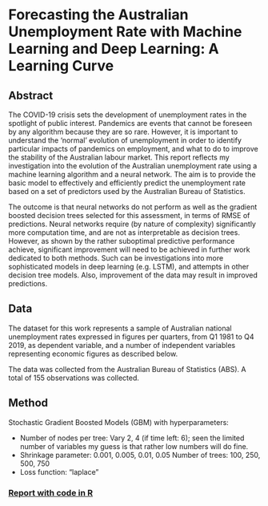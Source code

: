 # Forecasting the Australian Unemployment Rate with Machine Learning and Deep Learning: A Learning Curve

## Abstract

The COVID-19 crisis sets the development of unemployment rates in the spotlight of public interest. Pandemics are events that cannot be foreseen by any algorithm because they are so rare. However, it is important to understand the ‘normal’ evolution of unemployment in order to identify particular impacts of pandemics on employment, and what to do to improve the stability of the Australian labour market.
This report reflects my investigation into the evolution of the Australian unemployment rate using a machine learning algorithm and a neural network. The aim is to provide the basic model to effectively and efficiently predict the unemployment rate based on a set of predictors used by the Australian Bureau of Statistics.

The outcome is that neural networks do not perform as well as the gradient boosted decision trees selected for this assessment, in terms of RMSE of predictions. Neural networks require (by nature of complexity) significantly more computation time, and are not as interpretable as decision trees. However, as shown by the rather suboptimal predictive performance achieve, significant improvement will need to be achieved in further work dedicated to both methods. Such can be investigations into more sophisticated models in deep learning (e.g. LSTM), and attempts in other decision tree models. Also, improvement of the data may result in improved predictions.

## Data

The dataset for this work represents a sample of Australian national unemployment rates expressed in figures per quarters, from Q1 1981 to Q4 2019, as dependent variable, and a number of independent variables representing economic figures as described below. 

The data was collected from the Australian Bureau of Statistics (ABS). A total of 155 observations was collected.

## Method

Stochastic Gradient Boosted Models (GBM) with hyperparameters:

- Number of nodes per tree: Vary 2, 4 (if time left: 6); seen the limited number of variables my guess is that rather low numbers will do fine.
- Shrinkage parameter: 0.001, 0.005, 0.01, 0.05 Number of trees: 100, 250, 500, 750
- Loss function: “laplace”

### [Report with code in R](https://github.com/sachaschwab/R-LSTM-XBoost/blob/master/R%20code/A3_Sacha_Schwab_Markdown.Rmd)

